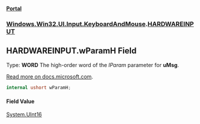 #### [Portal](index.md 'index')
### [Windows.Win32.UI.Input.KeyboardAndMouse](Windows.Win32.UI.Input.KeyboardAndMouse.md 'Windows.Win32.UI.Input.KeyboardAndMouse').[HARDWAREINPUT](HARDWAREINPUT.md 'Windows.Win32.UI.Input.KeyboardAndMouse.HARDWAREINPUT')

## HARDWAREINPUT.wParamH Field

  
Type: <b>WORD</b> The high-order word of the <i>lParam </i> parameter for <b>uMsg</b>.  
  
[Read more on docs.microsoft.com](https://learn.microsoft.com/windows/win32/api/winuser/ns-winuser-hardwareinput#members 'https://learn.microsoft.com/windows/win32/api/winuser/ns-winuser-hardwareinput#members').

```csharp
internal ushort wParamH;
```

#### Field Value
[System.UInt16](https://docs.microsoft.com/en-us/dotnet/api/System.UInt16 'System.UInt16')